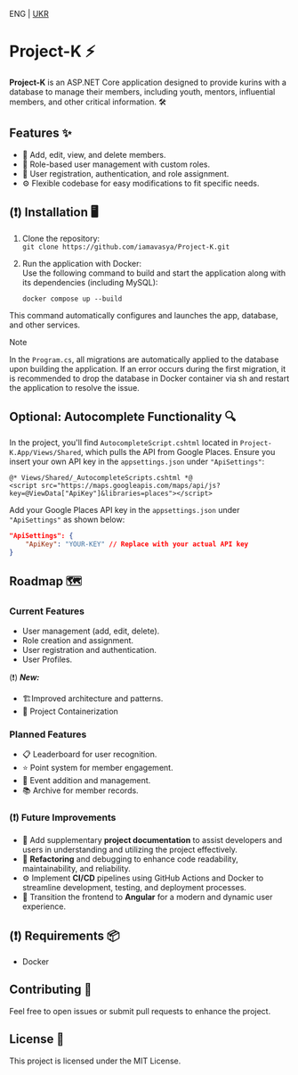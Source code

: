 ENG | [UKR](https://github.com/iamavasya/Project-K/blob/main/README_uk.md)
# Project-K ⚡

**Project-K** is an ASP.NET Core application designed to provide kurins with a database to manage their members, including youth, mentors, influential members, and other critical information. 🛠️

## Features ✨
- 👥 Add, edit, view, and delete members.
- 🔑 Role-based user management with custom roles.
- 📝 User registration, authentication, and role assignment.
- ⚙️ Flexible codebase for easy modifications to fit specific needs.

## (❗) Installation 🖥️
1. Clone the repository:  
   `git clone https://github.com/iamavasya/Project-K.git`

2. Run the application with Docker:  
   Use the following command to build and start the application along with its dependencies (including MySQL):
   
   `docker compose up --build`

This command automatically configures and launches the app, database, and other services.

> [!NOTE]
> In the `Program.cs`, all migrations are automatically applied to the database upon building the application. If an error occurs during the first migration, it is recommended to drop the database in Docker container via sh and restart the application to resolve the issue.

## Optional: Autocomplete Functionality 🔍

In the project, you'll find `AutocompleteScript.cshtml` located in `Project-K.App/Views/Shared`, which pulls the API from Google Places. Ensure you insert your own API key in the `appsettings.json` under `"ApiSettings"`:
```cshtml
@* Views/Shared/_AutocompleteScripts.cshtml *@
<script src="https://maps.googleapis.com/maps/api/js?key=@ViewData["ApiKey"]&libraries=places"></script>
```
Add your Google Places API key in the `appsettings.json` under `"ApiSettings"` as shown below:  
```json
"ApiSettings": { 
    "ApiKey": "YOUR-KEY" // Replace with your actual API key
}
```

## Roadmap 🗺️

### Current Features
- User management (add, edit, delete).
- Role creation and assignment.
- User registration and authentication.
- User Profiles.
  
(❗) **_New:_**
- 🏗️Improved architecture and patterns.
- 🚢 Project Containerization

### Planned Features
- 📋 Leaderboard for user recognition.
- ⭐ Point system for member engagement.
- 📅 Event addition and management.
- 📚 Archive for member records.

### (❗) Future Improvements
- 📘 Add supplementary **project documentation** to assist developers and users in understanding and utilizing the project effectively.
- 🐛 **Refactoring** and debugging to enhance code readability, maintainability, and reliability.
- ⚙️ Implement **CI/CD** pipelines using GitHub Actions and Docker to streamline development, testing, and deployment processes.
- 🌟 Transition the frontend to **Angular** for a modern and dynamic user experience.

## (❗) Requirements 📦
- Docker

## Contributing 🤝
Feel free to open issues or submit pull requests to enhance the project.

## License 📜
This project is licensed under the MIT License.
